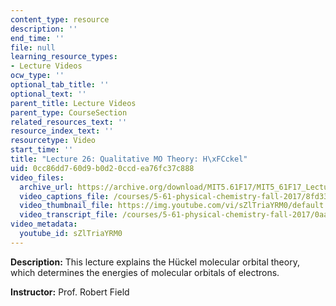 ```yaml
---
content_type: resource
description: ''
end_time: ''
file: null
learning_resource_types:
- Lecture Videos
ocw_type: ''
optional_tab_title: ''
optional_text: ''
parent_title: Lecture Videos
parent_type: CourseSection
related_resources_text: ''
resource_index_text: ''
resourcetype: Video
start_time: ''
title: "Lecture 26: Qualitative MO Theory: H\xFCckel"
uid: 0cc86dd7-60d9-b0d2-0ccd-ea76fc37c888
video_files:
  archive_url: https://archive.org/download/MIT5.61F17/MIT5_61F17_Lecture_26_300k.mp4
  video_captions_file: /courses/5-61-physical-chemistry-fall-2017/8fd3344e31b158ee92786971f2364715_sZlTriaYRM0.vtt
  video_thumbnail_file: https://img.youtube.com/vi/sZlTriaYRM0/default.jpg
  video_transcript_file: /courses/5-61-physical-chemistry-fall-2017/0aa4ea6c72dd53a246c0413cc3b72534_sZlTriaYRM0.pdf
video_metadata:
  youtube_id: sZlTriaYRM0
---
```


**Description:** This lecture explains the Hückel molecular orbital theory, which determines the energies of molecular orbitals of electrons.

**Instructor:** Prof. Robert Field